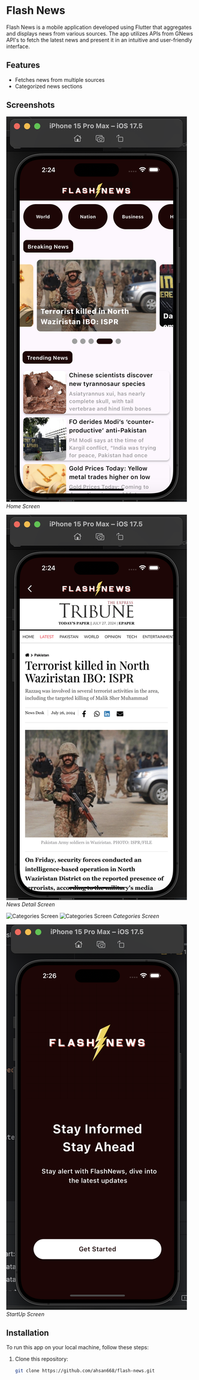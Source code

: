 # Flash News

Flash News is a mobile application developed using Flutter that aggregates and displays news from various sources.
The app utilizes APIs from GNews API's to fetch the latest news and present it in an intuitive and user-friendly interface.

## Features

- Fetches news from multiple sources
- Categorized news sections

## Screenshots

![Home Screen](screenshots/homepage.png)
*Home Screen*

![News Detail Screen](screenshots/articlePage.png)
*News Detail Screen*

![Categories Screen](screenshots/categoryNewspge_1.png)
![Categories Screen](screenshots/categoryNewspge_2.png)
*Categories Screen*

![Search Screen](screenshots/Startup_page.png)
*StartUp Screen*

## Installation

To run this app on your local machine, follow these steps:

1. Clone this repository:
   ```bash
   git clone https://github.com/ahsan668/flash-news.git
